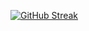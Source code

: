 [![GitHub Streak](https://streak-stats.demolab.com?user=TheBlckbird&theme=transparent&hide_border=true)](https://git.io/streak-stats)
